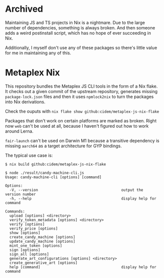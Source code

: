 # Archived

Maintaining JS and TS projects in Nix is a nightmare. Due to the large number of dependencies,
something is always broken. And then someone adds a weird postinstall script, which has no hope
of ever succeeding in Nix.

Additionally, I myself don't use any of these packages so there's little value for me in
maintaining any of this.

# Metaplex Nix

This repository bundles the Metaplex JS CLI tools in the form of a Nix flake.
It checks out a given commit of the upstream repository, generates missing
`package-lock.json` files and then it uses `npmlock2nix` to turn the packages
into Nix derivations.

Check the ouputs with `nix flake show github:cidem/metaplex-js-nix-flake`

Packages that don't work on certain platforms are marked as broken. Right now
`web` can't be used at all, because I haven't figured out how to work around
Lerna.

`fair-launch` can't be used on Darwin M1 because a transitive dependency is
missing `aarch64` as a target architecture for GYP bindings.

The typical use case is:

```shell
$ nix build github:cidem/metaplex-js-nix-flake

$ node ./result/candy-machine-cli.js
Usage: candy-machine-cli [options] [command]

Options:
  -V, --version                                      output the version number
  -h, --help                                         display help for command

Commands:
  upload [options] <directory>
  verify_token_metadata [options] <directory>
  verify [options]
  verify_price [options]
  show [options]
  create_candy_machine [options]
  update_candy_machine [options]
  mint_one_token [options]
  sign [options]
  sign_all [options]
  generate_art_configurations [options] <directory>
  create_generative_art [options]
  help [command]                                     display help for command
```
